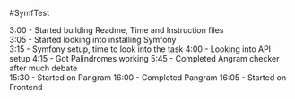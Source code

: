 #SymfTest

3:00 - Started building Readme, Time and Instruction files  
3:05 - Started looking into installing Symfony  
3:15 - Symfony setup, time to look into the task 
4:00 - Looking into API setup
4:15 - Got Palindromes working
5:45 - Completed Angram checker after much debate  
15:30 - Started on Pangram
16:00 - Completed Pangram
16:05 - Started on Frontend